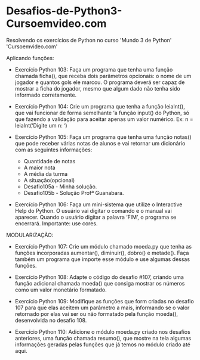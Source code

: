 # Desafios-de-Python3-Cursoemvideo.com
 Resolvendo os exercícios de Python no curso 'Mundo 3 de Python' 'Cursoemvideo.com'

 Aplicando funções:

 * Exercício Python 103: Faça um programa que tenha uma função chamada ficha(), que receba dois parâmetros opcionais: o nome de um jogador e quantos gols ele marcou. O programa deverá ser capaz de mostrar a ficha do jogador, mesmo que algum dado não tenha sido informado corretamente.

 * Exercício Python 104: Crie um programa que tenha a função leiaInt(), que vai funcionar de forma semelhante ‘a função input() do Python, só que fazendo a validação para aceitar apenas um valor numérico. Ex: n = leiaInt(‘Digite um n: ‘)

 * Exercício Python 105: Faça um programa que tenha uma função notas() que pode receber várias notas de alunos e vai retornar um dicionário com as seguintes informações:

    - Quantidade de notas
    - A maior nota
    - A média da turma
    - A situação(opcional)

    * Desafio105a - Minha solução.
    * Desafio105b - Solução Profª Guanabara.

 * Exercício Python 106: Faça um mini-sistema que utilize o Interactive Help do Python. O usuário vai digitar o comando e o manual vai aparecer. Quando o usuário digitar a palavra ‘FIM’, o programa se encerrará. Importante: use cores.
 

 MODULARIZAÇÃO:
 
 * Exercício Python 107: Crie um módulo chamado moeda.py que tenha as funções incorporadas aumentar(), diminuir(), dobro() e metade(). Faça também um programa que importe esse módulo e use algumas dessas funções. 

* Exercício Python 108: Adapte o código do desafio #107, criando uma função adicional chamada moeda() que consiga mostrar os números como um valor monetário formatado.

* Exercício Python 109: Modifique as funções que form criadas no desafio 107 para que elas aceitem um parâmetro a mais, informando se o valor retornado por elas vai ser ou não formatado pela função moeda(), desenvolvida no desafio 108.

* Exercício Python 110: Adicione o módulo moeda.py criado nos desafios anteriores, uma função chamada resumo(), que mostre na tela algumas informações geradas pelas funções que já temos no módulo criado até aqui.
